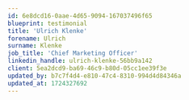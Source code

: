 ```yaml
---
id: 6e8dcd16-0aae-4d65-9094-167037496f65
blueprint: testimonial
title: 'Ulrich Klenke'
forename: Ulrich
surname: Klenke
job_title: 'Chief Marketing Officer'
linkedin_handle: ulrich-klenke-56bb9a142
client: 5ea2dcd9-ba69-46c9-b80d-05cc1ee39f3e
updated_by: b7c7f4d4-e810-47c4-8310-994d4d84346a
updated_at: 1724327692
---
```

